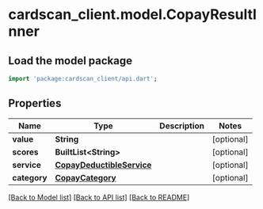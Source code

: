 # cardscan_client.model.CopayResultInner

## Load the model package
```dart
import 'package:cardscan_client/api.dart';
```

## Properties
Name | Type | Description | Notes
------------ | ------------- | ------------- | -------------
**value** | **String** |  | [optional] 
**scores** | **BuiltList&lt;String&gt;** |  | [optional] 
**service** | [**CopayDeductibleService**](CopayDeductibleService.md) |  | [optional] 
**category** | [**CopayCategory**](CopayCategory.md) |  | [optional] 

[[Back to Model list]](../README.md#documentation-for-models) [[Back to API list]](../README.md#documentation-for-api-endpoints) [[Back to README]](../README.md)


